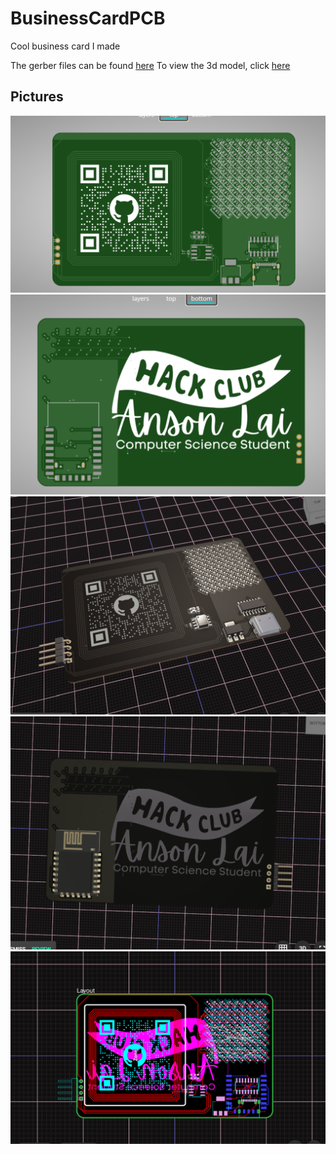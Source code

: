 # BusinessCardPCB
Cool business card I made

The gerber files can be found [here](https://github.com/YeetTheAnson/BusinessCardPCB/blob/main/yeettheanson-businesscardpcb-Gerbers-Version13c5a247.zip)
To view the 3d model, click [here](https://www.flux.ai/yeettheanson/businesscardpcb?editor=pcb_3d)


## Pictures

![Top view](https://github.com/YeetTheAnson/BusinessCardPCB/raw/main/ProgressPic/pcbrendertop.png)
![Bottom view](https://github.com/YeetTheAnson/BusinessCardPCB/raw/main/ProgressPic/pcbrenderbottom.png)
![Rendered top view](https://github.com/YeetTheAnson/BusinessCardPCB/raw/main/ProgressPic/3drendertop.png)
![Rendered bottom view](https://github.com/YeetTheAnson/BusinessCardPCB/raw/main/ProgressPic/3drenderbottom.png)
![Finalized view](https://github.com/YeetTheAnson/BusinessCardPCB/blob/main/ProgressPic/hour%205%20completed%20pcb%20preview.png?raw=true)
